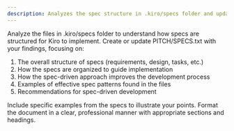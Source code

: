 ```yaml
---
description: Analyzes the spec structure in .kiro/specs folder and updates PITCH/SPECS.txt with insights on spec-driven development
---
```

Analyze the files in .kiro/specs folder to understand how specs are structured for Kiro to implement. Create or update PITCH/SPECS.txt with your findings, focusing on:
1. The overall structure of specs (requirements, design, tasks, etc.)
2. How the specs are organized to guide implementation
3. How the spec-driven approach improves the development process
4. Examples of effective spec patterns found in the files
5. Recommendations for spec-driven development

Include specific examples from the specs to illustrate your points. Format the document in a clear, professional manner with appropriate sections and headings.